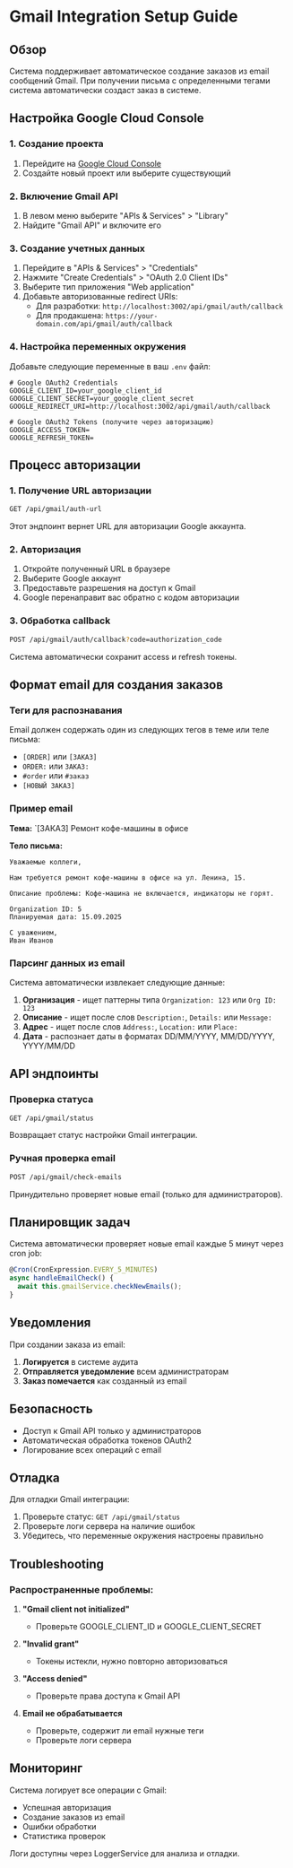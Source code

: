 # Gmail Integration Setup Guide

## Обзор

Система поддерживает автоматическое создание заказов из email сообщений Gmail. При получении письма с определенными тегами система автоматически создаст заказ в системе.

## Настройка Google Cloud Console

### 1. Создание проекта

1. Перейдите на [Google Cloud Console](https://console.cloud.google.com/)
2. Создайте новый проект или выберите существующий

### 2. Включение Gmail API

1. В левом меню выберите "APIs & Services" > "Library"
2. Найдите "Gmail API" и включите его

### 3. Создание учетных данных

1. Перейдите в "APIs & Services" > "Credentials"
2. Нажмите "Create Credentials" > "OAuth 2.0 Client IDs"
3. Выберите тип приложения "Web application"
4. Добавьте авторизованные redirect URIs:
   - Для разработки: `http://localhost:3002/api/gmail/auth/callback`
   - Для продакшена: `https://your-domain.com/api/gmail/auth/callback`

### 4. Настройка переменных окружения

Добавьте следующие переменные в ваш `.env` файл:

```env
# Google OAuth2 Credentials
GOOGLE_CLIENT_ID=your_google_client_id
GOOGLE_CLIENT_SECRET=your_google_client_secret
GOOGLE_REDIRECT_URI=http://localhost:3002/api/gmail/auth/callback

# Google OAuth2 Tokens (получите через авторизацию)
GOOGLE_ACCESS_TOKEN=
GOOGLE_REFRESH_TOKEN=
```

## Процесс авторизации

### 1. Получение URL авторизации

```bash
GET /api/gmail/auth-url
```

Этот эндпоинт вернет URL для авторизации Google аккаунта.

### 2. Авторизация

1. Откройте полученный URL в браузере
2. Выберите Google аккаунт
3. Предоставьте разрешения на доступ к Gmail
4. Google перенаправит вас обратно с кодом авторизации

### 3. Обработка callback

```bash
POST /api/gmail/auth/callback?code=authorization_code
```

Система автоматически сохранит access и refresh токены.

## Формат email для создания заказов

### Теги для распознавания

Email должен содержать один из следующих тегов в теме или теле письма:

- `[ORDER]` или `[ЗАКАЗ]`
- `ORDER:` или `ЗАКАЗ:`
- `#order` или `#заказ`
- `[НОВЫЙ ЗАКАЗ]`

### Пример email

**Тема:** `[ЗАКАЗ] Ремонт кофе-машины в офисе

**Тело письма:**

```
Уважаемые коллеги,

Нам требуется ремонт кофе-машины в офисе на ул. Ленина, 15.

Описание проблемы: Кофе-машина не включается, индикаторы не горят.

Organization ID: 5
Планируемая дата: 15.09.2025

С уважением,
Иван Иванов
```

### Парсинг данных из email

Система автоматически извлекает следующие данные:

1. **Организация** - ищет паттерны типа `Organization: 123` или `Org ID: 123`
2. **Описание** - ищет после слов `Description:`, `Details:` или `Message:`
3. **Адрес** - ищет после слов `Address:`, `Location:` или `Place:`
4. **Дата** - распознает даты в форматах DD/MM/YYYY, MM/DD/YYYY, YYYY/MM/DD

## API эндпоинты

### Проверка статуса

```bash
GET /api/gmail/status
```

Возвращает статус настройки Gmail интеграции.

### Ручная проверка email

```bash
POST /api/gmail/check-emails
```

Принудительно проверяет новые email (только для администраторов).

## Планировщик задач

Система автоматически проверяет новые email каждые 5 минут через cron job:

```typescript
@Cron(CronExpression.EVERY_5_MINUTES)
async handleEmailCheck() {
  await this.gmailService.checkNewEmails();
}
```

## Уведомления

При создании заказа из email:

1. **Логируется** в системе аудита
2. **Отправляется уведомление** всем администраторам
3. **Заказ помечается** как созданный из email

## Безопасность

- Доступ к Gmail API только у администраторов
- Автоматическая обработка токенов OAuth2
- Логирование всех операций с email

## Отладка

Для отладки Gmail интеграции:

1. Проверьте статус: `GET /api/gmail/status`
2. Проверьте логи сервера на наличие ошибок
3. Убедитесь, что переменные окружения настроены правильно

## Troubleshooting

### Распространенные проблемы:

1. **"Gmail client not initialized"**
   - Проверьте GOOGLE_CLIENT_ID и GOOGLE_CLIENT_SECRET

2. **"Invalid grant"**
   - Токены истекли, нужно повторно авторизоваться

3. **"Access denied"**
   - Проверьте права доступа к Gmail API

4. **Email не обрабатывается**
   - Проверьте, содержит ли email нужные теги
   - Проверьте логи сервера

## Мониторинг

Система логирует все операции с Gmail:

- Успешная авторизация
- Создание заказов из email
- Ошибки обработки
- Статистика проверок

Логи доступны через LoggerService для анализа и отладки.
